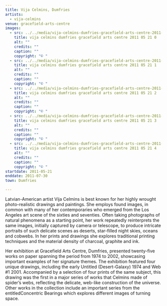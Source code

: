 ```yaml
---
title: Vija Celmins, Dumfries
artists:
  - vija-celmins
venue: gracefield-arts-centre
images:
  - src: ../../media/vija-celmins-dumfries-gracefield-arts-centre-2011-05-21-0.webp
    title: vija celmins dumfries gracefield arts centre 2011 05 21 0
    alt: ""
    credits: ""
    caption: ""
    copyright: "© "
  - src: ../../media/vija-celmins-dumfries-gracefield-arts-centre-2011-05-21-1.webp
    title: vija celmins dumfries gracefield arts centre 2011 05 21 1
    alt: ""
    credits: ""
    caption: ""
    copyright: "© "
  - src: ../../media/vija-celmins-dumfries-gracefield-arts-centre-2011-05-21-2.webp
    title: vija celmins dumfries gracefield arts centre 2011 05 21 2
    alt: ""
    credits: ""
    caption: ""
    copyright: "© "
  - src: ../../media/vija-celmins-dumfries-gracefield-arts-centre-2011-05-21-3.webp
    title: vija celmins dumfries gracefield arts centre 2011 05 21 3
    alt: ""
    credits: ""
    caption: ""
    copyright: "© "
  - src: ../../media/vija-celmins-dumfries-gracefield-arts-centre-2011-05-21-4.webp
    title: vija celmins dumfries gracefield arts centre 2011 05 21 4
    alt: ""
    credits: ""
    caption: ""
    copyright: "© "
startdate: 2011-05-21
enddate: 2011-07-30
town: Dumfries

---
```


Latvian-American artist Vija Celmins is best known for her highly wrought photo-realistic drawings and paintings. She employs found images, in common with many of her contemporaries who emerged from the Los Angeles art scene of the sixties and seventies. Often taking photographs of natural phenomena as a starting point, her work repeatedly reinterprets the same images, initially captured by camera or telescope, to produce intricate portraits of such delicate scenes as deserts, star-filled night skies, oceans and cobwebs. In her prints and drawings she explores traditional printing techniques and the material density of charcoal, graphite and ink.

Her exhibition at Gracefield Arts Centre, Dumfries, presented twenty-five works on paper spanning the period from 1974 to 2002, showcasing important examples of her signature themes. The exhibition featured four unique drawings, including the early Untitled (Desert-Galaxy) 1974 and Web #1 2001. Accompanied by a selection of four prints of the same subject, this drawing was the first in a major series of works that Celmins made of spider’s webs, reflecting the delicate, web-like construction of the universe. Other works in the collection include an important series from the entitledConcentric Bearings which explores different images of turning space.